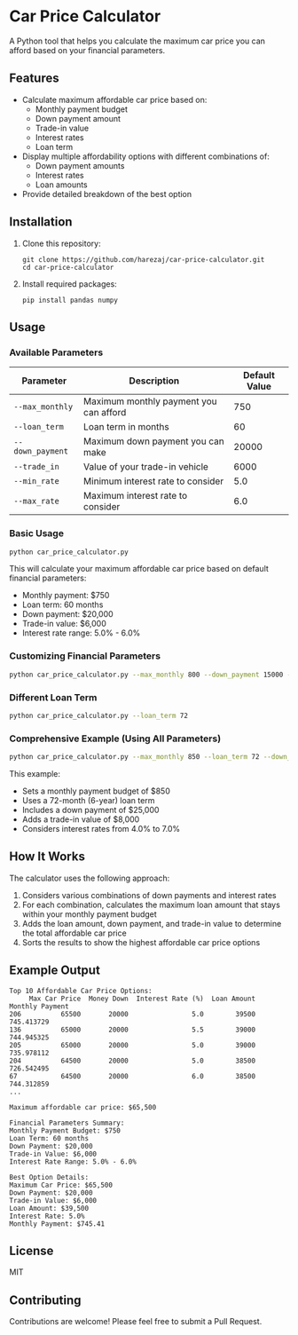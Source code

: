 # Car Price Calculator

A Python tool that helps you calculate the maximum car price you can afford based on your financial parameters.

## Features

- Calculate maximum affordable car price based on:
  - Monthly payment budget
  - Down payment amount
  - Trade-in value
  - Interest rates
  - Loan term
- Display multiple affordability options with different combinations of:
  - Down payment amounts
  - Interest rates
  - Loan amounts
- Provide detailed breakdown of the best option

## Installation

1. Clone this repository:
   ```
   git clone https://github.com/harezaj/car-price-calculator.git
   cd car-price-calculator
   ```

2. Install required packages:
   ```
   pip install pandas numpy
   ```

## Usage

### Available Parameters

| Parameter | Description | Default Value |
|-----------|-------------|---------------|
| `--max_monthly` | Maximum monthly payment you can afford | 750 |
| `--loan_term` | Loan term in months | 60 |
| `--down_payment` | Maximum down payment you can make | 20000 |
| `--trade_in` | Value of your trade-in vehicle | 6000 |
| `--min_rate` | Minimum interest rate to consider | 5.0 |
| `--max_rate` | Maximum interest rate to consider | 6.0 |

### Basic Usage

```bash
python car_price_calculator.py
```

This will calculate your maximum affordable car price based on default financial parameters:
- Monthly payment: $750
- Loan term: 60 months
- Down payment: $20,000
- Trade-in value: $6,000
- Interest rate range: 5.0% - 6.0%

### Customizing Financial Parameters

```bash
python car_price_calculator.py --max_monthly 800 --down_payment 15000 --trade_in 5000 --min_rate 4.5 --max_rate 6.0
```

### Different Loan Term

```bash
python car_price_calculator.py --loan_term 72
```

### Comprehensive Example (Using All Parameters)

```bash
python car_price_calculator.py --max_monthly 850 --loan_term 72 --down_payment 25000 --trade_in 8000 --min_rate 4.0 --max_rate 7.0
```

This example:
- Sets a monthly payment budget of $850
- Uses a 72-month (6-year) loan term
- Includes a down payment of $25,000
- Adds a trade-in value of $8,000
- Considers interest rates from 4.0% to 7.0%

## How It Works

The calculator uses the following approach:
1. Considers various combinations of down payments and interest rates
2. For each combination, calculates the maximum loan amount that stays within your monthly payment budget
3. Adds the loan amount, down payment, and trade-in value to determine the total affordable car price
4. Sorts the results to show the highest affordable car price options

## Example Output

```
Top 10 Affordable Car Price Options:
     Max Car Price  Money Down  Interest Rate (%)  Loan Amount  Monthly Payment
206          65500       20000                5.0        39500       745.413729
136          65000       20000                5.5        39000       744.945325
205          65000       20000                5.0        39000       735.978112
204          64500       20000                5.0        38500       726.542495
67           64500       20000                6.0        38500       744.312859
...

Maximum affordable car price: $65,500

Financial Parameters Summary:
Monthly Payment Budget: $750
Loan Term: 60 months
Down Payment: $20,000
Trade-in Value: $6,000
Interest Rate Range: 5.0% - 6.0%

Best Option Details:
Maximum Car Price: $65,500
Down Payment: $20,000
Trade-in Value: $6,000
Loan Amount: $39,500
Interest Rate: 5.0%
Monthly Payment: $745.41
```

## License

MIT

## Contributing

Contributions are welcome! Please feel free to submit a Pull Request.
